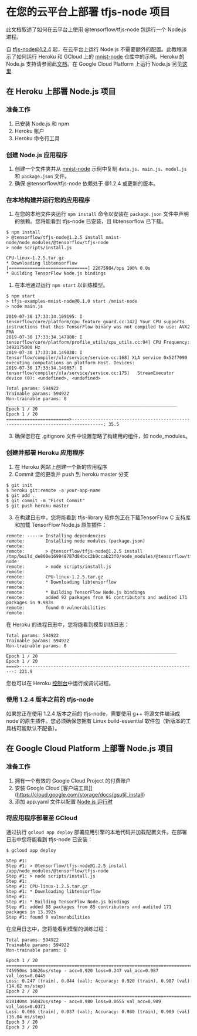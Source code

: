 # 在您的云平台上部署 tfjs-node 项目

此文档叙述了如何在云平台上使用 @tensorflow/tfjs-node 包运行一个 Node.js 进程。

自 tfjs-node@1.2.4 起，在云平台上运行 Node.js 不需要额外的配置。此教程演示了如何运行 Heroku 和 GCloud 上的 [mnist-node](https://github.com/tensorflow/tfjs-examples/tree/master/mnist-node) 仓库中的示例。Heroku 的 Node.js 支持请参阅此[文档](https://devcenter.heroku.com/articles/nodejs-support)。在 Google Cloud Platform 上运行 Node.js 另见[这里](https://cloud.google.com/nodejs/docs/).

## 在 Heroku 上部署 Node.js 项目

### 准备工作

1. 已安装 Node.js 和 npm
2. Heroku 账户
3. Heroku 命令行工具

### 创建 Node.js 应用程序

1. 创建一个文件夹并从 [mnist-node](https://github.com/tensorflow/tfjs-examples/tree/master/mnist-node) 示例中复制 `data.js`、`main.js`、`model.js` 和 `package.json` 文件。
2. 确保 @tensorflow/tfjs-node 依赖处于 @1.2.4 或更新的版本。

### 在本地构建并运行您的应用程序

1. 在您的本地文件夹运行 `npm install` 命令以安装在 `package.json` 文件中声明的依赖。您将能看到 tfjs-node 已安装，且 libtensorflow 已下载。

```
$ npm install
> @tensorflow/tfjs-node@1.2.5 install mnist-node/node_modules/@tensorflow/tfjs-node
> node scripts/install.js

CPU-linux-1.2.5.tar.gz
* Downloading libtensorflow
[==============================] 22675984/bps 100% 0.0s
* Building TensorFlow Node.js bindings
```

1. 在本地通过运行 `npm start` 以训练模型。

```
$ npm start
> tfjs-examples-mnist-node@0.1.0 start /mnist-node
> node main.js

2019-07-30 17:33:34.109195: I tensorflow/core/platform/cpu_feature_guard.cc:142] Your CPU supports instructions that this TensorFlow binary was not compiled to use: AVX2 FMA
2019-07-30 17:33:34.147880: I tensorflow/core/platform/profile_utils/cpu_utils.cc:94] CPU Frequency: 3492175000 Hz
2019-07-30 17:33:34.149030: I tensorflow/compiler/xla/service/service.cc:168] XLA service 0x52f7090 executing computations on platform Host. Devices:
2019-07-30 17:33:34.149057: I tensorflow/compiler/xla/service/service.cc:175]   StreamExecutor device (0): <undefined>, <undefined>

Total params: 594922
Trainable params: 594922
Non-trainable params: 0
_________________________________________________________________
Epoch 1 / 20
Epoch 1 / 20
========================>----------------------------------------------------------------------------------: 35.5
```

3. 确保您已在 .gitignore 文件中设置忽略了构建用的组件，如 node_modules。

### 创建并部署 Heroku 应用程序

1. 在 Heroku 网站上创建一个新的应用程序
2. Commit 您的更改并 push 到 heroku master 分支

```
$ git init
$ heroku git:remote -a your-app-name
$ git add .
$ git commit -m "First Commit"
$ git push heroku master
```

3. 在构建日志中，您将能看到 tfjs-library 软件包正在下载TensorFlow C 支持库和加载 TensorFlow Node.js 原生插件：

```
remote: -----> Installing dependencies
remote:        Installing node modules (package.json)
remote:
remote:        > @tensorflow/tfjs-node@1.2.5 install /tmp/build_de800e169948787d84bcc2b9ccab23f0/node_modules/@tensorflow/tfjs-node
remote:        > node scripts/install.js
remote:
remote:        CPU-linux-1.2.5.tar.gz
remote:        * Downloading libtensorflow
remote:
remote:        * Building TensorFlow Node.js bindings
remote:        added 92 packages from 91 contributors and audited 171 packages in 9.983s
remote:        found 0 vulnerabilities
remote:
```

在 Heroku 的进程日志中，您将能看到模型训练日志：

```
Total params: 594922
Trainable params: 594922
Non-trainable params: 0
_________________________________________________________________
Epoch 1 / 20
Epoch 1 / 20
====>--------------------------------------------------------------------: 221.9
```

您也可以在 Heroku [控制台](https://devcenter.heroku.com/articles/heroku-dashboard#application-overview)中运行或调试进程。

### 使用 1.2.4 版本之前的 tfjs-node

如果您正在使用 1.2.4 版本之前的 tfjs-node，需要使用 g++ 将源文件编译成 node 的原生插件。您必须确保您拥有 Linux build-essential 软件包（新版本的工具栈可能默认不配备）。

## 在 Google Cloud Platform 上部署 Node.js 项目

### 准备工作

1. 拥有一个有效的 Google Cloud Project 的付费账户
2. 安装 Google Cloud [客户端工具]](https://cloud.google.com/storage/docs/gsutil_install)
3. 添加 app.yaml 文件以配置 [Node.js 运行时](https://cloud.google.com/appengine/docs/flexible/nodejs/runtime)

### 将应用程序部署至 GCloud

通过执行 `gcloud app deploy` 部署应用引擎的本地代码并加载配置文件。在部署日志中您将能看到 tfjs-node 已安装：

```
$ gcloud app deploy

Step #1:
Step #1: > @tensorflow/tfjs-node@1.2.5 install /app/node_modules/@tensorflow/tfjs-node
Step #1: > node scripts/install.js
Step #1:
Step #1: CPU-linux-1.2.5.tar.gz
Step #1: * Downloading libtensorflow
Step #1:
Step #1: * Building TensorFlow Node.js bindings
Step #1: added 88 packages from 85 contributors and audited 171 packages in 13.392s
Step #1: found 0 vulnerabilities
```

在应用日志中，您将能看到模型的训练过程：
```
Total params: 594922
Trainable params: 594922
Non-trainable params: 0

Epoch 1 / 20
===============================================================================>
745950ms 14626us/step - acc=0.920 loss=0.247 val_acc=0.987 val_loss=0.0445
Loss: 0.247 (train), 0.044 (val); Accuracy: 0.920 (train), 0.987 (val) (14.62 ms/step)
Epoch 2 / 20
===============================================================================>
818140ms 16042us/step - acc=0.980 loss=0.0655 val_acc=0.989 val_loss=0.0371
Loss: 0.066 (train), 0.037 (val); Accuracy: 0.980 (train), 0.989 (val) (16.04 ms/step)
Epoch 3 / 20
Epoch 3 / 20
```
